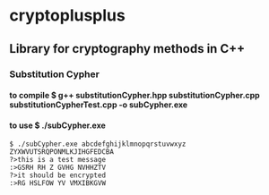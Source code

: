 # cryptoplusplus
## Library for cryptography methods in C++

### Substitution Cypher
#### to compile $ g++ substitutionCypher.hpp substitutionCypher.cpp substitutionCypherTest.cpp -o subCypher.exe
#### to use  $ ./subCypher.exe <inputAlphabeth> <cypherAlphabeth>
```
$ ./subCypher.exe abcdefghijklmnopqrstuvwxyz ZYXWVUTSRQPONMLKJIHGFEDCBA
?>this is a test message
:>GSRH RH Z GVHG NVHHZTV
?>it should be encrypted
:>RG HSLFOW YV VMXIBKGVW

```



